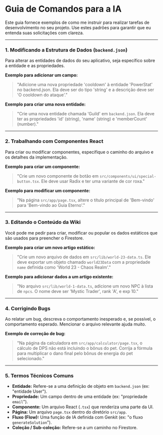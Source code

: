 # Guia de Comandos para a IA

Este guia fornece exemplos de como me instruir para realizar tarefas de desenvolvimento no seu projeto. Use estes padrões para garantir que eu entenda suas solicitações com clareza.

---

### 1. Modificando a Estrutura de Dados (`backend.json`)

Para alterar as entidades de dados do seu aplicativo, seja específico sobre a entidade e as propriedades.

**Exemplo para adicionar um campo:**
> "Adicione uma nova propriedade 'cooldown' à entidade 'PowerStat' no backend.json. Ela deve ser do tipo 'string' e a descrição deve ser 'O cooldown do ataque'."

**Exemplo para criar uma nova entidade:**
> "Crie uma nova entidade chamada 'Guild' em `backend.json`. Ela deve ter as propriedades 'id' (string), 'name' (string) e 'memberCount' (number)."

---

### 2. Trabalhando com Componentes React

Para criar ou modificar componentes, especifique o caminho do arquivo e os detalhes da implementação.

**Exemplo para criar um componente:**
> "Crie um novo componente de botão em `src/components/ui/special-button.tsx`. Ele deve usar Radix e ter uma variante de cor roxa."

**Exemplo para modificar um componente:**
> "Na página `src/app/page.tsx`, altere o título principal de 'Bem-vindo' para 'Bem-vindo ao Guia Eterno'."

---

### 3. Editando o Conteúdo da Wiki

Você pode me pedir para criar, modificar ou popular os dados estáticos que são usados para preencher o Firestore.

**Exemplo para criar um novo artigo estático:**
> "Crie um novo arquivo de dados em `src/lib/world-23-data.ts`. Ele deve exportar um objeto chamado `world23Data` com a propriedade `name` definida como 'World 23 - Chaos Realm'."

**Exemplo para adicionar dados a um artigo existente:**
> "No arquivo `src/lib/world-1-data.ts`, adicione um novo NPC à lista de `npcs`. O nome deve ser 'Mystic Trader', rank 'A', e exp 10."

---

### 4. Corrigindo Bugs

Ao relatar um bug, descreva o comportamento inesperado e, se possível, o comportamento esperado. Mencionar o arquivo relevante ajuda muito.

**Exemplo de correção de bug:**
> "Na página da calculadora em `src/app/calculator/page.tsx`, o cálculo de DPS não está incluindo o bônus do pet. Corrija a fórmula para multiplicar o dano final pelo bônus de energia do pet selecionado."

---

### 5. Termos Técnicos Comuns

*   **Entidade:** Refere-se a uma definição de objeto em `backend.json` (ex: "entidade User").
*   **Propriedade:** Um campo dentro de uma entidade (ex: "propriedade `email`").
*   **Componente:** Um arquivo React (`.tsx`) que renderiza uma parte da UI.
*   **Página:** Um arquivo `page.tsx` dentro do diretório `src/app`.
*   **Fluxo (Flow):** Uma função de IA definida com Genkit (ex: "o fluxo `generateSolution`").
*   **Coleção / Sub-coleção:** Refere-se a um caminho no Firestore.
